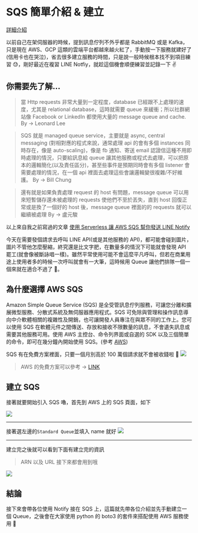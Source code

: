 # SQS 簡單介紹 & 建立

[詳細介紹](https://ithelp.ithome.com.tw/articles/10194654)

以前自己在架伺服器的時候，提到訊息佇列不外乎都是 RabbitMQ 或是 Kafka，只是現在 AWS、GCP 這類的雲端平台都越來越火紅了，手動按一下服務就建好了(信用卡也在哭泣)，省去很多建立服務的時間，只是說一般時候根本找不到項目練習 😓，剛好最近在複習 LINE Notfiy，就趁這個機會順便練習並記錄一下 ✌️

## 你需要先了解…

> 當 Http requests 非常大量到一定程度，database 已經跟不上處理的速度，尤其是 relational database，這時就需要 queue 來緩衝；所以社群網站像 Facebook or LinkedIn 都使用大量的 message queue and cache.
> By -> Leonard Lee

> SQS 就是 managed queue service，主要就是 async, central messaging (對相對應的程式來說，通常處理 api 的會有多個 instances 同時存在，像是 auto-scaling)，像是 fb 通知、寄送 email 認證信這種不用即時處理的情況，只要給訊息給 queue 讓其他服務或程式去處理，可以把原本的邏輯簡化(以及責任區分)，甚至些事件是預期同時會有多個 listener 會需要處理的情況，在一個 api 裡面去處理這些會讓邏輯變很複雜/不好維護。
> By -> Bill Chung

> 還有就是如果負責處理 request 的 host 有問題，message queue 可以用來短暫儲存還未被處理的 requests 使他們不至於丟失，直到 host 回復正常或是換了一個好的 host 後，message queue 裡面的的 requests 就可以繼續被處理
> By -> 盧元駿

以上來自我之前寫過的文章 [使用 Serverless 讓 AWS SQS 幫你發送 LINE Notify](https://medium.com/@nijia.lin/使用-serverless-讓-aws-sqs-幫你發送-line-notify-fc3b918473cc)

今天在需要發個請求去呼叫 LINE API(或是其他服務的 API)，都可能會碰到圖片，圖片不管他怎麼壓縮，終究還是比文字肥，在數量多的情況下可能就會發現 API 罷工(就會像被斷詠唱一樣)。雖然平常使用可能不會這麼平凡呼叫，但若在商業用途上使用者多的時候一次呼叫就會有一大筆，這時候用 Queue 讓他們排隊一個一個來就在適合不過了 🎉。

## 為什麼選擇 AWS SQS

Amazon Simple Queue Service (SQS) 是全受管訊息佇列服務，可讓您分離和擴展微型服務、分散式系統及無伺服器應用程式。SQS 可免除與管理和操作訊息導向中介軟體相關的複雜性及開銷，也可讓開發人員專注在與眾不同的工作上。您可以使用 SQS 在軟體元件之間傳送、存放和接收不限數量的訊息，不會遺失訊息或需要其他服務可用。使用 AWS 主控台、命令列界面或自選的 SDK 以及三個簡單的命令，即可在幾分鐘內開始使用 SQS。(參考 [AWS](https://aws.amazon.com/tw/sqs/))

SQS 有在免費方案裡面，只要一個月別高於 100 萬個請求就不會被收錢啦 💪
![](https://i.imgur.com/az2V5a4.png)

> AWS 的免費方案可以參考 -> [LINK](https://aws.amazon.com/tw/free/?all-free-tier.sort-by=item.additionalFields.SortRank&all-free-tier.sort-order=asc&awsm.page-all-free-tier=5&source=post_page-----fc3b918473cc----------------------)

## 建立 SQS

接著就要開始引入 SQS 嚕，首先到 AWS 上的 SQS 頁面，如下

![](https://i.imgur.com/HXXX2SI.png)

---

接著選左邊的`Standard Queue`並填入 name 就好
![](https://i.imgur.com/Q88vd9t.png)

---

建立完之後就可以看到下面有建立完的資訊

> ARN 以及 URL 接下來都會用到哦

![](https://i.imgur.com/7pUSK9Q.png)

## 結論

接下來會帶各位使用 Notify 接在 SQS 上，這篇就先帶各位介紹並先手動建立一個 Queue，之後會在大家使用 python 的 boto3 的套件來搭配使用 AWS 服務使用 👏
